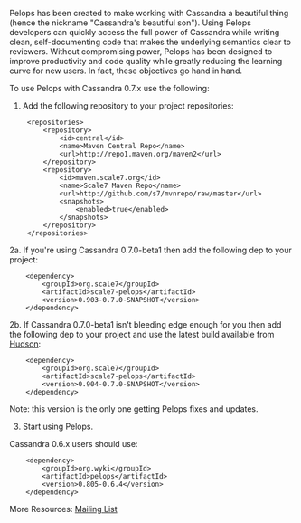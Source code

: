 Pelops has been created to make working with Cassandra a beautiful thing (hence the nickname "Cassandra's beautiful son").
Using Pelops developers can quickly access the full power of Cassandra while writing clean, self-documenting code that
makes the underlying semantics clear to reviewers. Without compromising power, Pelops has been designed to improve
productivity and code quality while greatly reducing the learning curve for new users. In fact, these objectives go
hand in hand.

To use Pelops with Cassandra 0.7.x use the following:

1. Add the following repository to your project repositories:

		<repositories>
			<repository>
				<id>central</id>
				<name>Maven Central Repo</name>
				<url>http://repo1.maven.org/maven2</url>
			</repository>
			<repository>
				<id>maven.scale7.org</id>
				<name>Scale7 Maven Repo</name>
				<url>http://github.com/s7/mvnrepo/raw/master</url>
				<snapshots>
					<enabled>true</enabled>
				</snapshots>
			</repository>
		</repositories>

2a. If you're using Cassandra 0.7.0-beta1 then add the following dep to your project:

		<dependency>
			<groupId>org.scale7</groupId>
			<artifactId>scale7-pelops</artifactId>
			<version>0.903-0.7.0-SNAPSHOT</version>
		</dependency>

2b. If Cassandra 0.7.0-beta1 isn't bleeding edge enough for you then add the following dep to your project
and use the latest build available from
[Hudson](https://hudson.apache.org/hudson/job/Cassandra/lastSuccessfulBuild/artifact/cassandra/build/):

		<dependency>
			<groupId>org.scale7</groupId>
			<artifactId>scale7-pelops</artifactId>
			<version>0.904-0.7.0-SNAPSHOT</version>
		</dependency>

Note: this version is the only one getting Pelops fixes and updates.

3. Start using Pelops.

Cassandra 0.6.x users should use:

		<dependency>
			<groupId>org.wyki</groupId>
			<artifactId>pelops</artifactId>
			<version>0.805-0.6.4</version>
		</dependency>

More Resources:
[Mailing List](http://groups.google.com/group/scale7)